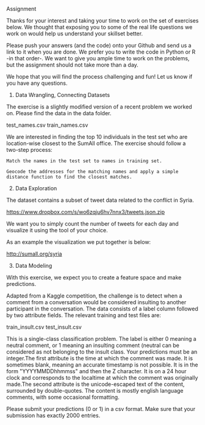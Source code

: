 Assignment

Thanks for your interest and taking your time to work on the set of exercises below. We thought that exposing you to some of the real life questions we work on would help us understand your skillset better.

Please push your answers (and the code) onto your Github and send us a link to it when you are done. We prefer you to write the code in Python or R -in that order-. We want to give you ample time to work on the problems, but the assignment should not take more than a day.

We hope that you will find the process challenging and fun! Let us know if you have any questions.

1) Data Wrangling, Connecting Datasets

The exercise is a slightly modified version of a recent problem we worked on. Please find the data in the data folder.

test_names.csv
train_names.csv

We are interested in finding the top 10 individuals in the test set who are location-wise closest to the SumAll office. The exercise should follow a two-step process:

	Match the names in the test set to names in training set.

	Geocode the addresses for the matching names and apply a simple distance function to find the closest matches.

2) Data Exploration

The dataset contains a subset of tweet data related to the conflict in Syria.

https://www.dropbox.com/s/wo6zqju6hv7nnx3/tweets.json.zip

We want you to simply count the number of tweets for each day and visualize it using the tool of your choice.

As an example the visualization we put together is below:

http://sumall.org/syria

3) Data Modeling

With this exercise, we expect you to create a feature space and make predictions.

Adapted from a Kaggle competition, the challenge is to detect when a comment from a conversation would be considered insulting to another participant in the conversation. The data consists of a label column followed by two attribute fields. The relevant training and test files are:

train_insult.csv
test_insult.csv

This is a single-class classification problem. The label is either 0 meaning a neutral comment, or 1 meaning an insulting comment (neutral can be considered as not belonging to the insult class. Your predictions must be an integer.The first attribute is the time at which the comment was made. It is sometimes blank, meaning an accurate timestamp is not possible. It is in the form "YYYYMMDDhhmmss" and then the Z character. It is on a 24 hour clock and corresponds to the localtime at which the comment was originally made.The second attribute is the unicode-escaped text of the content, surrounded by double-quotes. The content is mostly english language comments, with some occasional formatting.

Please submit your predictions (0 or 1) in a csv format. Make sure that your submission has exactly 2000 entries.
